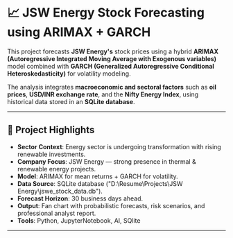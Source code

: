 # 📈 JSW Energy Stock Forecasting using ARIMAX + GARCH

This project forecasts **JSW Energy's** stock prices using a hybrid **ARIMAX (Autoregressive Integrated Moving Average with Exogenous variables)** model combined with **GARCH (Generalized Autoregressive Conditional Heteroskedasticity)** for volatility modeling.

The analysis integrates **macroeconomic and sectoral factors** such as **oil prices**, **USD/INR exchange rate**, and the **Nifty Energy Index**, using historical data stored in an **SQLite database**.

---

## 📌 Project Highlights
- **Sector Context**: Energy sector is undergoing transformation with rising renewable investments.
- **Company Focus**: JSW Energy — strong presence in thermal & renewable energy projects.
- **Model**: ARIMAX for mean returns + GARCH for volatility.
- **Data Source**: SQLite database ("D:\Resume\Projects\JSW Energy\jswe_stock_data.db").
- **Forecast Horizon**: 30 business days ahead.
- **Output**: Fan chart with probabilistic forecasts, risk scenarios, and professional analyst report.
- **Tools**: Python, JupyterNotebook, AI, SQlite
---


